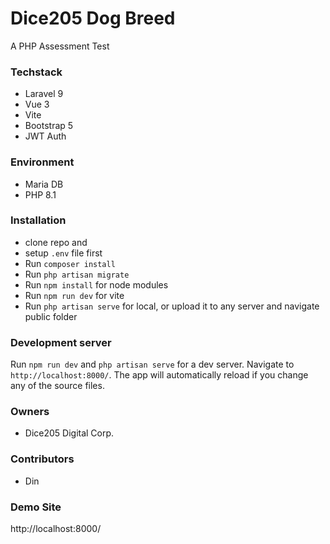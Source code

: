 # Dice205 Dog Breed

A PHP Assessment Test

### Techstack

* Laravel 9
* Vue 3
* Vite
* Bootstrap 5
* JWT Auth

### Environment

* Maria DB
* PHP 8.1

### Installation

* clone repo and
* setup `.env` file first
* Run `composer install`
* Run `php artisan migrate`
* Run `npm install` for node modules
* Run `npm run dev` for vite
* Run `php artisan serve` for local, or upload it to any server and navigate public folder

### Development server

Run `npm run dev` and `php artisan serve` for a dev server. Navigate to `http://localhost:8000/`. The app will automatically reload if you change any of the source files.

### Owners

* Dice205 Digital Corp.

### Contributors

* Din 

### Demo Site

http://localhost:8000/
